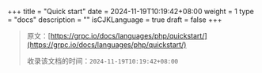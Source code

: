 +++
title = "Quick start"
date = 2024-11-19T10:19:42+08:00
weight = 1
type = "docs"
description = ""
isCJKLanguage = true
draft = false
+++

> 原文：[https://grpc.io/docs/languages/php/quickstart/](https://grpc.io/docs/languages/php/quickstart/)
>
> 收录该文档的时间：`2024-11-19T10:19:42+08:00`
